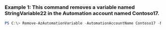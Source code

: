 ### Example 1: This command removes a variable named StringVariable22 in the Automation account named Contoso17.
```powershell
PS C:\> Remove-AzAutomationVariable -AutomationAccountName Contoso17 -Name StringVariable22 -ResourceGroupName ResourceGroup01
```


